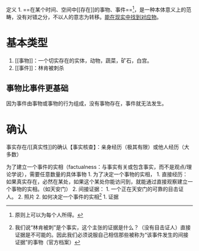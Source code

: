定义
	1. ==在某个时间、空间中[[存在]]的事物、事件==[^2]，是一种本体意义上的范畴，没有对错之分，不以人的意志为转移。<u>能在现实中找到对应物</u>。
# 基本类型
1. [[事物]]：一个切实存在的实体，动物，蔬菜，矿石，白宫。
2. [[事件]]：林肯被刺杀

## 事物比事件更基础
因为事件由事物或事物的行为组成，没有事物存在，事件就无法发生。
# 确认
事实存在/[[真实性]]的确认【事实核查】：亲身经历（极其有限）或他人经历（大多数）

为了建立一个事件的实相（factualness：与事实有关或包含事实，而不是观点/理论学说），需要任意数量的具体事物
	1. 为了决定一个事物的实相，
		1. 直接经历：如果真实存在，必然在某处，如果这个某处你能访问到，就能通过直接观察建立一个事物的实相。（如天安门）
		2. 间接证据：
			1. 一个正在天安门的可靠的目击证人。
			2. 照片
	2. 如何决定一个事件的实相[^1]
		1. 证据

[^1]: 我们说“林肯被刺”是个事实，这个主张的证据是什么？（没有目击证人）直接证据是不可能的。因此我们必须说服自己相信那些被称为“该事件发生的间接证据”的事物（官方档案）
[^2]: 原则上可以为每个人所得。